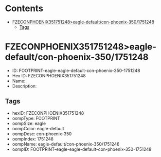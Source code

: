 



Contents
========

* [FZECONPHOENIX351751248>eagle-default/con-phoenix-350/1751248](#fzeconphoenix351751248eagle-defaultcon-phoenix-3501751248)
	* [Tags](#tags)

# FZECONPHOENIX351751248>eagle-default/con-phoenix-350/1751248

- ID: FOOTPRINT-eagle-eagle-default-con-phoenix-350-1751248
- Hex ID: FZECONPHOENIX351751248
- Name: 
- Description: 

## Tags

- hexID: FZECONPHOENIX351751248
- oompType: FOOTPRINT
- oompSize: eagle
- oompColor: eagle-default
- oompDesc: con-phoenix-350
- oompIndex: 1751248
- oompName: eagle-default/con-phoenix-350/1751248
- oompID: FOOTPRINT-eagle-eagle-default-con-phoenix-350-1751248
